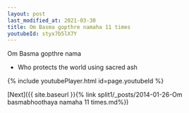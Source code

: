 ```yaml
---
layout: post
last_modified_at: 2021-03-30
title: Om Basma gopthre namaha 11 times
youtubeId: styx7b5lX7Y
---
```

 
 
Om Basma gopthre nama 
 
 -  Who protects the world using sacred ash 
 
  
 
  
 
 
 
 
 
 


{% include youtubePlayer.html id=page.youtubeId %}
 
[Next]({{ site.baseurl }}{% link  split1/_posts/2014-01-26-Om basmabhoothaya namaha 11 times.md%})
 
